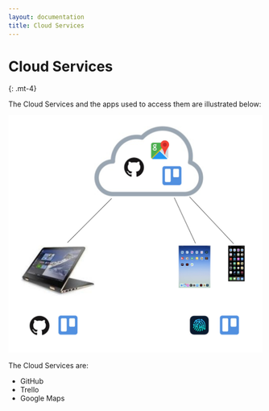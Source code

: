 ```yaml
---
layout: documentation
title: Cloud Services
---
```


# Cloud Services
{: .mt-4}

The Cloud Services and the apps used to access them are illustrated below:

<img src="images/picture01.jpg" width="600"/>

The Cloud Services are:

- GitHub
- Trello
- Google Maps
